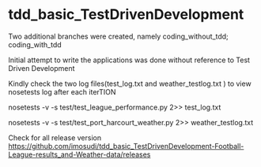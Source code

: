 # tdd_basic_TestDrivenDevelopment

Two additional branches were created, namely
coding_without_tdd;
coding_with_tdd

Initial attempt to write the applications was done without reference to Test Driven Development


Kindly check the two log files(test_log.txt and weather_testlog.txt ) to view  nosetests log after each iterTION

nosetests -v -s test/test_league_performance.py 2>> test_log.txt

nosetests -v -s test/test_port_harcourt_weather.py 2>> weather_testlog.txt




Check for all release version
https://github.com/imosudi/tdd_basic_TestDrivenDevelopment-Football-League-results_and-Weather-data/releases

